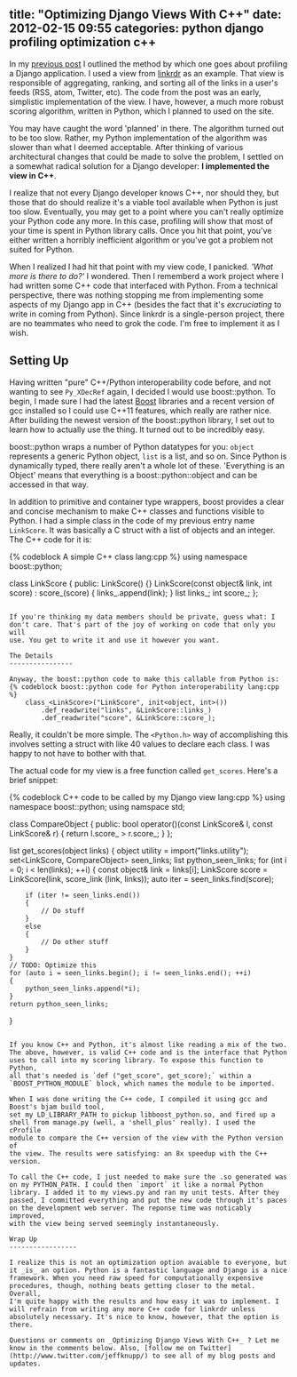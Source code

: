 title: "Optimizing Django Views With C++"
date: 2012-02-15 09:55
categories: python django profiling optimization c++
---

In my [previous post](http://www.jeffknupp.com/blog/2012/02/14/profiling-django-applications/) I outlined the method by which one goes about profiling a Django application. I used a view from [linkrdr](http://www.linkrdr.com) as an example. That view is responsible of aggregating, ranking, and sorting all of the links in a user's feeds (RSS, atom, Twitter, etc). The code from the post was an early, simplistic implementation of the view. I have, however, a much more robust scoring algorithm, written in Python, which I planned to used on the site.

You may have caught the word 'planned' in there. The algorithm turned out to be too slow. Rather, my Python implementation of the algorithm
was slower than what I deemed acceptable. After thinking of various architectural changes that could be made to solve the problem, I settled on a somewhat radical solution for a Django developer: __I implemented the view in C++__.

I realize that not every Django developer knows C++, nor should they, but those that do should realize it's a viable tool available when Python is just too slow. Eventually, you may get to a point where you can't really optimize your Python code any more. In this case, profiling will show that most of your time is spent in Python library calls. Once you hit that point, you've either written a horribly inefficient algorithm or you've got a problem not suited for Python.

When I realized I had hit that point with my view code, I panicked.
_'What more is there to do?'_ I wondered. Then I rememberd a work
project where I had written some C++ code that interfaced with Python.
From a technical perspective, there was nothing stopping me from
implementing some aspects of my Django app in C++ (besides the fact
that it's _excruciating_ to write in coming from Python). Since linkrdr
is a single-person project, there are no teammates who need to grok the
code. I'm free to implement it as I wish.

<!--more-->
Setting Up
----------------

Having written "pure" C++/Python interoperability code before, and not
wanting to see `Py_XDecRef` again, I decided I would use boost::python. To begin, I made sure I had the latest [Boost](http://www.boost.org)
libraries and a recent version of gcc installed so I could use C++11
features, which really are rather nice. After building the newest
version of the boost::python library, I set out to learn how to actually
use the thing. It turned out to be incredibly easy.

boost::python wraps a number of Python datatypes for you: `object`
represents a generic Python object, `list` is a list, and so on. Since
Python is dynamically typed, there really aren't a whole lot of these.
'Everything is an Object' means that everything is a
boost::python::object and can be accessed in that way.

In addition to primitive and container type wrappers, boost provides a
clear and concise mechanism to make C++ classes and functions visible to Python. I had
a simple class in the code of my previous entry name `LinkScore`. It
was basically a C struct with a list of objects and an integer. The C++
code for it is:

{% codeblock A simple C++ class lang:cpp %}
using namespace boost::python;

class LinkScore
{
    public:
        LinkScore() {}
        LinkScore(const object& link, int score) : score_(score)
    {
        links_.append(link);
    }
    list links_;
    int score_;
};
```

If you're thinking my data members should be private, guess what: I
don't care. That's part of the joy of working on code that only you will
use. You get to write it and use it however you want. 

The Details
----------------

Anyway, the boost::python code to make this callable from Python is:
{% codeblock boost::python code for Python interoperability lang:cpp %}
    class_<LinkScore>("LinkScore", init<object, int>())
        .def_readwrite("links", &LinkScore::links_)
        .def_readwrite("score", &LinkScore::score_);
```

Really, it couldn't be more simple. The `<Python.h>` way of
accomplishing this involves setting a struct with like 40 values to
declare each class. I was happy to not have to bother with that.

The actual code for my view is a free function called `get_scores`.
Here's a brief snippet:

{% codeblock C++ code to be called by my Django view lang:cpp %}
using namespace boost::python;
using namspace std;

class CompareObject {
    public:
      bool  operator()(const LinkScore& l, const LinkScore& r) { return l.score_ > r.score_; }
};

list get_scores(object links)
{
    object utility = import("links.utility");
    set<LinkScore, CompareObject> seen_links;
    list python_seen_links;
    for (int i = 0; i < len(links); ++i)
    {
        const object& link = links[i];
        LinkScore score = LinkScore(link, score_link (link, links));
        auto iter = seen_links.find(score);

        if (iter != seen_links.end())
        {
            // Do stuff
        }
        else
        {
            // Do other stuff
        }
    }
    // TODO: Optimize this
    for (auto i = seen_links.begin(); i != seen_links.end(); ++i)
    {
        python_seen_links.append(*i);
    }
    return python_seen_links;
}
```

If you know C++ and Python, it's almost like reading a mix of the two.
The above, however, is valid C++ code and is the interface that Python
uses to call into my scoring library. To expose this function to Python,
all that's needed is `def ("get_score", get_score);` within a
`BOOST_PYTHON_MODULE` block, which names the module to be imported.

When I was done writing the C++ code, I compiled it using gcc and Boost's bjam build tool,
set my LD_LIBRARY_PATH to pickup libboost_python.so, and fired up a
shell from manage.py (well, a 'shell_plus' really). I used the cProfile
module to compare the C++ version of the view with the Python version of
the view. The results were satisfying: an 8x speedup with the C++
version. 

To call the C++ code, I just needed to make sure the .so generated was
on my PYTHON_PATH. I could then `import` it like a normal Python
library. I added it to my views.py and ran my unit tests. After they
passed, I committed everything and put the new code through it's paces
on the development web server. The reponse time was noticably improved,
with the view being served seemingly instantaneously.

Wrap Up
-----------------

I realize this is not an optimization option avaiable to everyone, but
it _is_ an option. Python is a fantastic language and Django is a nice
framework. When you need raw speed for computationally expensive
procedures, though, nothing beats getting closer to the metal. Overall,
I'm quite happy with the results and how easy it was to implement. I
will refrain from writing any more C++ code for linkrdr unless
absolutely necessary. It's nice to know, however, that the option is there.

Questions or comments on _Optimizing Django Views With C++_ ? Let me know in the comments below. Also, [follow me on Twitter](http://www.twitter.com/jeffknupp/) to see all of my blog posts and updates.
